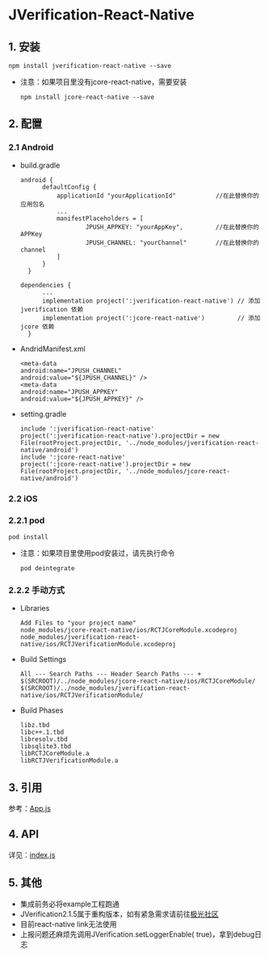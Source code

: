 # JVerification-React-Native

## 1. 安装

```
npm install jverification-react-native --save
```

* 注意：如果项目里没有jcore-react-native，需要安装

  ```
  npm install jcore-react-native --save
  ```

## 2. 配置

### 2.1 Android

* build.gradle

  ```
  android {
        defaultConfig {
            applicationId "yourApplicationId"           //在此替换你的应用包名
            ...
            manifestPlaceholders = [
                    JPUSH_APPKEY: "yourAppKey",         //在此替换你的APPKey
                    JPUSH_CHANNEL: "yourChannel"        //在此替换你的channel
            ]
        }
    }
  ```

  ```
  dependencies {
        ...
        implementation project(':jverification-react-native') // 添加 jverification 依赖
        implementation project(':jcore-react-native')         // 添加 jcore 依赖
    }
  ```

* AndridManifest.xml

  ```
  <meta-data
  android:name="JPUSH_CHANNEL"
  android:value="${JPUSH_CHANNEL}" />
  <meta-data
  android:name="JPUSH_APPKEY"
  android:value="${JPUSH_APPKEY}" />
  ```

* setting.gradle

  ```
  include ':jverification-react-native'
  project(':jverification-react-native').projectDir = new File(rootProject.projectDir, '../node_modules/jverification-react-native/android')
  include ':jcore-react-native'
  project(':jcore-react-native').projectDir = new File(rootProject.projectDir, '../node_modules/jcore-react-native/android')
  ```

### 2.2 iOS

### 2.2.1 pod

```
pod install
```

* 注意：如果项目里使用pod安装过，请先执行命令

  ```
  pod deintegrate
  ```

### 2.2.2 手动方式

* Libraries

  ```
  Add Files to "your project name"
  node_modules/jcore-react-native/ios/RCTJCoreModule.xcodeproj
  node_modules/jverification-react-native/ios/RCTJVerificationModule.xcodeproj
  ```

* Build Settings

  ```
  All --- Search Paths --- Header Search Paths --- +
  $(SRCROOT)/../node_modules/jcore-react-native/ios/RCTJCoreModule/
  $(SRCROOT)/../node_modules/jverification-react-native/ios/RCTJVerificationModule/
  ```

* Build Phases

  ```
  libz.tbd
  libc++.1.tbd
  libresolv.tbd
  libsqlite3.tbd
  libRCTJCoreModule.a
  libRCTJVerificationModule.a
  ```

## 3. 引用

参考：[App.js](https://github.com/jpush/jverification-react-native/tree/master/example/App.js)

## 4. API

详见：[index.js](https://github.com/jpush/jverification-react-native/tree/master/index.js)

## 5.  其他

* 集成前务必将example工程跑通
* JVerification2.1.5属于重构版本，如有紧急需求请前往[极光社区](https://community.jiguang.cn/c/question)
* 目前react-native link无法使用
* 上报问题还麻烦先调用JVerification.setLoggerEnable( true)，拿到debug日志

 